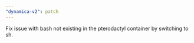 ```yaml
---
"dynamica-v2": patch
---
```


Fix issue with bash not existing in the pterodactyl container by switching to sh.
